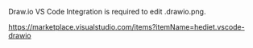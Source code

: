 Draw.io VS Code Integration is required to edit .drawio.png.

<https://marketplace.visualstudio.com/items?itemName=hediet.vscode-drawio>
